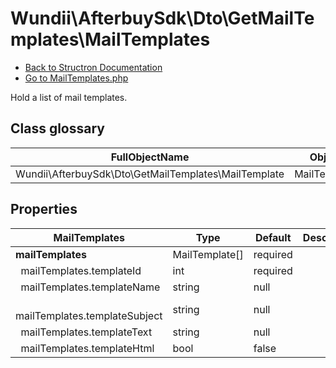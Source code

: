 # Wundii\AfterbuySdk\Dto\GetMailTemplates\MailTemplates
- [Back to Structron Documentation](./../_Structron.md)
- [Go to MailTemplates.php](./../../src/Dto/GetMailTemplates/MailTemplates.php)

Hold a list of mail templates.

## Class glossary
| FullObjectName | Object |
| -------------- | ------ |
| Wundii\AfterbuySdk\Dto\GetMailTemplates\MailTemplate | MailTemplate |

## Properties
| MailTemplates                        | Type           | Default  | Description |
| ------------------------------------ | -------------- | -------- | ----------- |
| **mailTemplates**                    | MailTemplate[] | required |             |
| &nbsp; mailTemplates.templateId      | int            | required |             |
| &nbsp; mailTemplates.templateName    | string         | null     |             |
| &nbsp; mailTemplates.templateSubject | string         | null     |             |
| &nbsp; mailTemplates.templateText    | string         | null     |             |
| &nbsp; mailTemplates.templateHtml    | bool           | false    |             |
